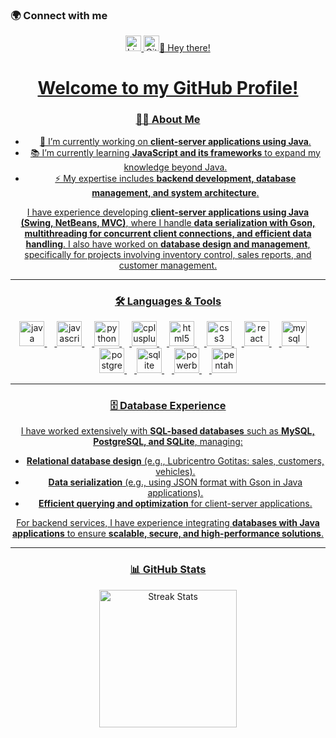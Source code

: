 
### 🌍 Connect with me  
<div align="center">
  <a href="www.linkedin.com/in/brandon-josué-vargas-moreira-77699824b">
    <img src="https://img.shields.io/static/v1?message=LinkedIn&logo=linkedin&label=&color=0077B5&logoColor=white&style=for-the-badge" height="25" alt="LinkedIn" />
  </a>
  <a href="[https://youtube.com/yourchannel](https://github.com/Vargas0421)">
    <img src="https://logos-world.net/wp-content/uploads/2020/11/GitHub-Logo.png" height="25" alt="GitHub />
  </a>
  
</div>

---

### 👋 Hey there!  
<h1 align="center">Welcome to my GitHub Profile!</h1>

### 👨‍💻 About Me  
- 🔭 I’m currently working on **client-server applications using Java**.  
- 📚 I’m currently learning **JavaScript and its frameworks** to expand my knowledge beyond Java.  
- ⚡ My expertise includes **backend development, database management, and system architecture**.  

I have experience developing **client-server applications using Java (Swing, NetBeans, MVC)**, where I handle **data serialization with Gson, multithreading for concurrent client connections, and efficient data handling**. I also have worked on **database design and management**, specifically for projects involving inventory control, sales reports, and customer management.

---

### 🛠 Languages & Tools  
<div align="center">
  <img src="https://cdn.jsdelivr.net/gh/devicons/devicon/icons/java/java-original-wordmark.svg" height="40" alt="java logo"  />
  <img width="12" />
  <img src="https://cdn.jsdelivr.net/gh/devicons/devicon/icons/javascript/javascript-original.svg" height="40" alt="javascript logo"  />
  <img width="12" />
  <img src="https://cdn.jsdelivr.net/gh/devicons/devicon/icons/python/python-original-wordmark.svg" height="40" alt="python logo"  />
  <img width="12" />
  <img src="https://cdn.jsdelivr.net/gh/devicons/devicon/icons/cplusplus/cplusplus-original.svg" height="40" alt="cplusplus logo"  />
  <img width="12" />
  <img src="https://cdn.jsdelivr.net/gh/devicons/devicon/icons/html5/html5-original-wordmark.svg" height="40" alt="html5 logo"  />
  <img width="12" />
  <img src="https://cdn.jsdelivr.net/gh/devicons/devicon/icons/css3/css3-original-wordmark.svg" height="40" alt="css3 logo"  />
  <img width="12" />
  <img src="https://cdn.jsdelivr.net/gh/devicons/devicon/icons/react/react-original-wordmark.svg" height="40" alt="react logo"  />
  <img width="12" />
  <img src="https://cdn.jsdelivr.net/gh/devicons/devicon/icons/mysql/mysql-original-wordmark.svg" height="40" alt="mysql logo"  />
  <img width="12" />
  <img src="https://cdn.jsdelivr.net/gh/devicons/devicon/icons/postgresql/postgresql-original-wordmark.svg" height="40" alt="postgresql logo"  />
  <img width="12" />
  <img src="https://cdn.jsdelivr.net/gh/devicons/devicon/icons/sqlite/sqlite-original-wordmark.svg" height="40" alt="sqlite logo"  />
  <img width="12" />
  <img src="https://www.vectorlogo.zone/logos/microsoft_powerbi/microsoft_powerbi-icon.svg" height="40" alt="powerbi logo"  />
  <img width="12" />
  <img src="http://carletonsojourner.com/images/Pentaho_Logo.png" height="40" alt="pentaho logo"  />

</div>

---

### 🗄 Database Experience  
I have worked extensively with **SQL-based databases** such as **MySQL, PostgreSQL, and SQLite**, managing:  
- **Relational database design** (e.g., Lubricentro Gotitas: sales, customers, vehicles).  
- **Data serialization** (e.g., using JSON format with Gson in Java applications).  
- **Efficient querying and optimization** for client-server applications.  

For backend services, I have experience integrating **databases with Java applications** to ensure **scalable, secure, and high-performance solutions**.

---

### 📊 GitHub Stats  
<div align="center">
  <img src="https://streak-stats.demolab.com?user=maurodesouza&locale=en&mode=daily&theme=dark&hide_border=false&border_radius=5&order=3" height="220" alt="Streak Stats" />
</div>
